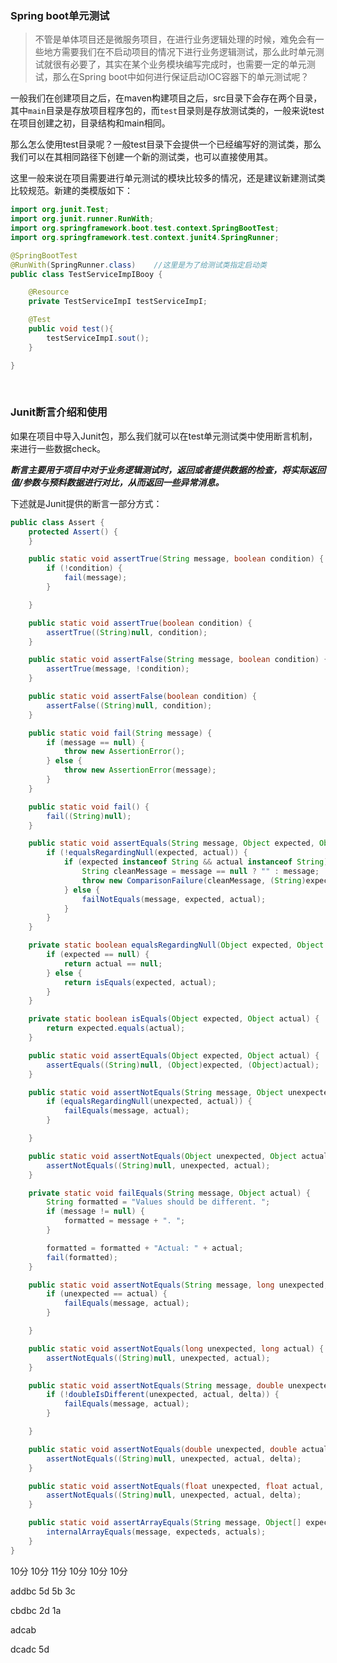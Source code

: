 ### Spring boot单元测试

> 不管是单体项目还是微服务项目，在进行业务逻辑处理的时候，难免会有一些地方需要我们在不启动项目的情况下进行业务逻辑测试，那么此时单元测试就很有必要了，其实在某个业务模块编写完成时，也需要一定的单元测试，那么在Spring boot中如何进行保证启动IOC容器下的单元测试呢？

一般我们在创建项目之后，在maven构建项目之后，src目录下会存在两个目录，其中`main`目录是存放项目程序包的，而`test`目录则是存放测试类的，一般来说test在项目创建之初，目录结构和main相同。

那么怎么使用test目录呢？一般test目录下会提供一个已经编写好的测试类，那么我们可以在其相同路径下创建一个新的测试类，也可以直接使用其。

这里一般来说在项目需要进行单元测试的模块比较多的情况，还是建议新建测试类比较规范。新建的类模版如下：

```java
import org.junit.Test;
import org.junit.runner.RunWith;
import org.springframework.boot.test.context.SpringBootTest;
import org.springframework.test.context.junit4.SpringRunner;

@SpringBootTest
@RunWith(SpringRunner.class)    //这里是为了给测试类指定启动类
public class TestServiceImpIBooy {

    @Resource
    private TestServiceImpI testServiceImpI;

    @Test
    public void test(){
        testServiceImpI.sout();
    }

}
```

&nbsp;

### Junit断言介绍和使用

如果在项目中导入Junit包，那么我们就可以在test单元测试类中使用断言机制，来进行一些数据check。

***断言主要用于项目中对于业务逻辑测试时，返回或者提供数据的检查，将实际返回值/参数与预料数据进行对比，从而返回一些异常消息。***

下述就是Junit提供的断言一部分方式：

```java
public class Assert {
    protected Assert() {
    }

    public static void assertTrue(String message, boolean condition) {
        if (!condition) {
            fail(message);
        }

    }

    public static void assertTrue(boolean condition) {
        assertTrue((String)null, condition);
    }

    public static void assertFalse(String message, boolean condition) {
        assertTrue(message, !condition);
    }

    public static void assertFalse(boolean condition) {
        assertFalse((String)null, condition);
    }

    public static void fail(String message) {
        if (message == null) {
            throw new AssertionError();
        } else {
            throw new AssertionError(message);
        }
    }

    public static void fail() {
        fail((String)null);
    }

    public static void assertEquals(String message, Object expected, Object actual) {
        if (!equalsRegardingNull(expected, actual)) {
            if (expected instanceof String && actual instanceof String) {
                String cleanMessage = message == null ? "" : message;
                throw new ComparisonFailure(cleanMessage, (String)expected, (String)actual);
            } else {
                failNotEquals(message, expected, actual);
            }
        }
    }

    private static boolean equalsRegardingNull(Object expected, Object actual) {
        if (expected == null) {
            return actual == null;
        } else {
            return isEquals(expected, actual);
        }
    }

    private static boolean isEquals(Object expected, Object actual) {
        return expected.equals(actual);
    }

    public static void assertEquals(Object expected, Object actual) {
        assertEquals((String)null, (Object)expected, (Object)actual);
    }

    public static void assertNotEquals(String message, Object unexpected, Object actual) {
        if (equalsRegardingNull(unexpected, actual)) {
            failEquals(message, actual);
        }

    }

    public static void assertNotEquals(Object unexpected, Object actual) {
        assertNotEquals((String)null, unexpected, actual);
    }

    private static void failEquals(String message, Object actual) {
        String formatted = "Values should be different. ";
        if (message != null) {
            formatted = message + ". ";
        }

        formatted = formatted + "Actual: " + actual;
        fail(formatted);
    }

    public static void assertNotEquals(String message, long unexpected, long actual) {
        if (unexpected == actual) {
            failEquals(message, actual);
        }

    }

    public static void assertNotEquals(long unexpected, long actual) {
        assertNotEquals((String)null, unexpected, actual);
    }

    public static void assertNotEquals(String message, double unexpected, double actual, double delta) {
        if (!doubleIsDifferent(unexpected, actual, delta)) {
            failEquals(message, actual);
        }

    }

    public static void assertNotEquals(double unexpected, double actual, double delta) {
        assertNotEquals((String)null, unexpected, actual, delta);
    }

    public static void assertNotEquals(float unexpected, float actual, float delta) {
        assertNotEquals((String)null, unexpected, actual, delta);
    }

    public static void assertArrayEquals(String message, Object[] expecteds, Object[] actuals) throws ArrayComparisonFailure {
        internalArrayEquals(message, expecteds, actuals);
    }
}
```



10分                10分      11分     10分        10分            10分

addbc             5d          5b                                              3c

cbdbc                                                          2d                            1a

adcab

dcadc                                         5d
